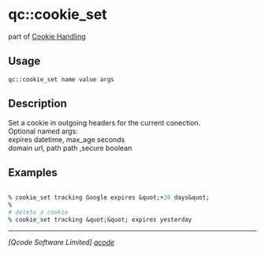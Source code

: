 qc::cookie_set
==============

part of [Cookie Handling](../qc/wiki/CookiePage)

Usage
-----
`qc::cookie_set name value args`

Description
-----------
Set a cookie in outgoing headers for the current conection.<br/>Optional named args:<br/>expires datetime, max_age seconds<br/>domain url, path path ,secure boolean

Examples
--------
```tcl

% cookie_set tracking Google expires &quot;+30 days&quot;
%
# delete a cookie
% cookie_set tracking &quot;&quot; expires yesterday

```

----------------------------------
*[Qcode Software Limited] [qcode]*

[qcode]: http://www.qcode.co.uk "Qcode Software"